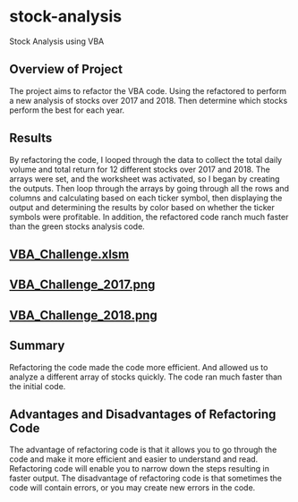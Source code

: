 # stock-analysis
Stock Analysis using VBA

## Overview of Project
The project aims to refactor the VBA code. Using the refactored to perform a new analysis of stocks over 2017 and 2018. Then determine which stocks perform the best for each year. 

## Results
By refactoring the code, I looped through the data to collect the total daily volume and total return for 12 different stocks over 2017 and 2018. The arrays were set, and the worksheet was activated, so I began by creating the outputs. Then loop through the arrays by going through all the rows and columns and calculating based on each ticker symbol, then displaying the output and determining the results by color based on whether the ticker symbols were profitable. In addition, the refactored code ranch much faster than the green stocks analysis code.  

[VBA_Challenge.xlsm](https://github.com/JillianMM/stock-analysis/blob/main/VBA_Challenge.xlsm)
---
[VBA_Challenge_2017.png](https://raw.githubusercontent.com/JillianMM/stock-analysis/main/VBA_Challenge_2017.png)
---
[VBA_Challenge_2018.png](https://raw.githubusercontent.com/JillianMM/stock-analysis/main/VBA_Challenge_2018.png)
---
## Summary
Refactoring the code made the code more efficient. And allowed us to analyze a different array of stocks quickly. The code ran much faster than the initial code.

## Advantages and Disadvantages of Refactoring Code
The advantage of refactoring code is that it allows you to go through the code and make it more efficient and easier to understand and read. Refactoring code will enable you to narrow down the steps resulting in faster output. The disadvantage of refactoring code is that sometimes the code will contain errors, or you may create new errors in the code.  
